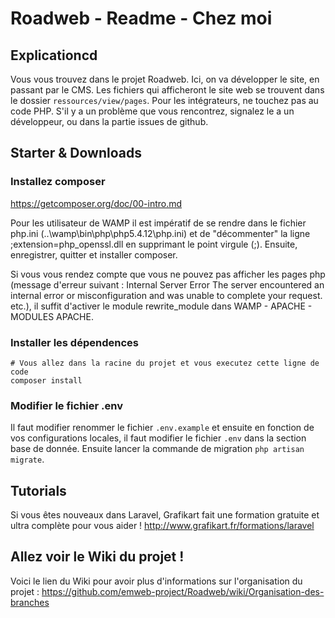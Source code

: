 # Roadweb - Readme - Chez moi

## Explicationcd

Vous vous trouvez dans le projet Roadweb.
Ici, on va développer le site, en passant par le CMS.
Les fichiers qui afficheront le site web se trouvent dans le dossier `ressources/view/pages`.
Pour les intégrateurs, ne touchez pas au code PHP. S'il y a un problème que vous rencontrez, signalez le a un développeur, ou dans la partie issues de github.


## Starter & Downloads

### Installez composer 
https://getcomposer.org/doc/00-intro.md

Pour les utilisateur de WAMP il est impératif de se rendre dans le fichier php.ini (..\wamp\bin\php\php5.4.12\php.ini)
et de "décommenter" la ligne ;extension=php_openssl.dll en supprimant le point virgule (;).
 Ensuite, enregistrer, quitter et installer composer.
 
Si vous vous rendez compte que vous ne pouvez pas afficher les pages php (message d'erreur suivant : Internal Server Error  The server encountered an internal error or misconfiguration and was unable to complete your request. etc.), il suffit d'activer le module rewrite_module dans WAMP - APACHE - MODULES APACHE.
 
### Installer les dépendences
```
# Vous allez dans la racine du projet et vous executez cette ligne de code
composer install
```

### Modifier le fichier .env

Il faut modifier renommer le fichier `.env.example` et ensuite en fonction de vos configurations locales, il faut modifier le fichier `.env` dans la section base de donnée.
Ensuite lancer la commande de migration `php artisan migrate`.


## Tutorials

Si vous êtes nouveaux dans Laravel, Grafikart fait une formation gratuite et ultra complète pour vous aider !
http://www.grafikart.fr/formations/laravel

## Allez voir le Wiki du projet !

Voici le lien du Wiki pour avoir plus d'informations sur l'organisation du projet : https://github.com/emweb-project/Roadweb/wiki/Organisation-des-branches
